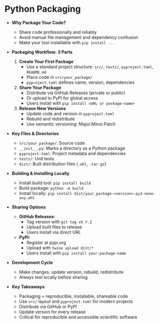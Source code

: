 # Python Packaging

- **Why Package Your Code?**
  - Share code professionally and reliably
  - Avoid manual file management and dependency confusion
  - Make your tool installable with `pip install ...`

- **Packaging Workflow: 3 Parts**
  1. **Create Your First Package**
     - Use a standard project structure: `src/`, `tests/`, `pyproject.toml`, `README.md`
     - Place code in `src/your_package/`
     - `pyproject.toml` defines name, version, dependencies
  2. **Share Your Package**
     - Distribute via GitHub Releases (private or public)
     - Or upload to PyPI for global access
     - Users install with `pip install <URL or package-name>`
  3. **Release New Versions**
     - Update code and version in `pyproject.toml`
     - Rebuild and redistribute
     - Use semantic versioning: Major.Minor.Patch

- **Key Files & Directories**
  - `src/your_package/`: Source code
  - `__init__.py`: Marks a directory as a Python package
  - `pyproject.toml`: Project metadata and dependencies
  - `tests/`: Unit tests
  - `dist/`: Built distribution files (`.whl`, `.tar.gz`)

- **Building & Installing Locally**
  - Install build tool: `pip install build`
  - Build package: `python -m build`
  - Install locally: `pip install dist/your_package-<version>-py3-none-any.whl`

- **Sharing Options**
  - **GitHub Releases:**
    - Tag version with `git tag vX.Y.Z`
    - Upload built files to release
    - Users install via direct URL
  - **PyPI:**
    - Register at pypi.org
    - Upload with `twine upload dist/*`
    - Users install with `pip install your-package-name`

- **Development Cycle**
  - Make changes, update version, rebuild, redistribute
  - Always test locally before sharing

- **Key Takeaways**
  - Packaging = reproducible, installable, shareable code
  - Use `src/` layout and `pyproject.toml` for modern projects
  - Distribute via GitHub or PyPI
  - Update version for every release
  - Critical for reproducible and accessible scientific software
